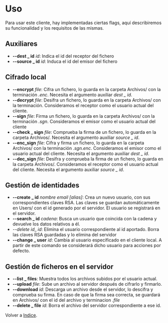 # Uso

Para usar este cliente, hay implementadas ciertas flags, aquí describiremos su funcionalidad y los requisitos de las mismas.

## Auxiliares
* __--dest _ id__ _id_: Indica el id del receptor del fichero
* __--source _ id__ _id_: Induca el id del emisor del fichero

## Cifrado local
* __--encrypt__ _file_: Cifra un fichero, lo guarda en la carpeta Archivos/ con la terminación _.enc_. Necesita el argumento auxiliar _dest _ id_.
* __--decrypt__ _file_: Desifra un fichero, lo guarda en la carpeta Archivos/ con la terminación. Consideramos el receptor como el usuario actual del cliente.
* __--sign__ _file_: Firma un fichero, lo guarda en la carpeta Archivos/ con la terminación _.sgn_. Consideramos el emisor como el usuario actual del cliente
* __--check _ sign__ _file_: Comprueba la firma de un fichero, lo guarda en la carpeta Archivos/. Necesita el argumento auxiliar _source _ id_.
* __--enc_sign__ _file_: Cifra y firma un fichero, lo guarda en la carpeta Archivos/ con la terminación _.sgn.enc_. Consideramos el emisor como el usuario actual del cliente. Necesita el argumento auxiliar _dest _ id_.
* __--dec_sign__ _file_: Desifra y comprueba la firma de un fichero, lo guarda en la carpeta Archivos/. Consideramos el receptor como el usuario actual del cliente. Necesita el argumento auxiliar _source _ id_.

## Gestión de identidades
* __--create _ id__ _nombre email [alias]_: Crea un nuevo usuario, con sus correspondientes claves RSA. Las claves se guardan automáticamente en Users/ con el id generado por el servidor. El usuario se registrará en el servidor.
* __--search _ id__ _cadena_: Busca un usuario que coincida con la cadena y devuelve los datos relativos a él.
* __--delete_ id__ _id_: Elimina el usuario correspondiente al id aportado. Borra las claves RSA guardadas y lo elimina del servidor
* __--change _ user__ _id_: Cambia al usuario especificado en el cliente local. A partir de este comando se considerará dicho usuario para acciones por defecto.

## Gestión de ficheros en el servidor
* __--list _ files__: Muestra todos los archivos subidos por el usuario actual.
* __--upload__ _file_: Sube un archivo al servidor después de cifrarlo y firmarlo.
* __--download__ _id_: Descarga un archivo desde el servidor, lo descifra y comprueba su firma. En caso de que la firma sea correcta, se guardará en Archivos/ con el id del archivo y terminacion _.file_
* __--delete _ file__ _id_: Borra el archivo del servidor correspondiente a ese id.

Volver a [Indice](Indice).